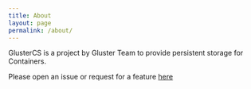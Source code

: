```yaml
---
title: About
layout: page
permalink: /about/
---
```


GlusterCS is a project by Gluster Team to provide persistent storage
for Containers.

Please open an issue or request for a feature
[here](https://github.com/gluster/gcs/issues)
